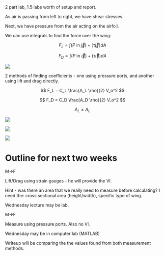 2 part lab, 1.5 labs worth of setup and report.

As air is passing from left to right, we have shear stresses.

Next, we have pressure from the air acting on the airfoil.

We can use integrals to find the force over the wing:

$$
F_L = \int{\left( P \text{ in } \vec{j} \right) + \left( \tau \vec{j} \right) }dA
$$

$$
F_D = \int{\left( P \text{ in } \vec{i} \right) + \left( \tau \vec{i} \right) }dA
$$

![](!imgdir/2145e91bfc58d0a17f57036bfd36ecc37cde8db6.jpg)

2 methods of finding coefficients - one using pressure ports, and another using lift and drag directly.

$$
F_L = C_L \frac{A_L \rho}{2} V_o^2
$$

$$
F_D = C_D \frac{A_D \rho}{2} V_o^2
$$

$$
A_L \not = A_L
$$

![](!imgdir/29c43f7ef5544f9fa8981dcf27b35e60d9054d76.jpg)

![](!imgdir/07adf990021eb1cbb0e3c79300a977b4e819634a.jpg)

![](!imgdir/b0f0a74755474372b6805439f2dd25f8cb4a9f83.jpg)

# Outline for next two weeks

M->F

Lift/Drag using strain gauges - he will provide the VI.

Hint - was there an area that we really need to measure before calculating?
I need the: cross sectional area (height/width), specific type of wing.

Wednesday lecture may be lab.

M->F

Measure using pressure ports.
Also no VI.

Wednesday may be in computer lab (MATLAB)

Writeup will be comparing the the values found from both measurement methods.